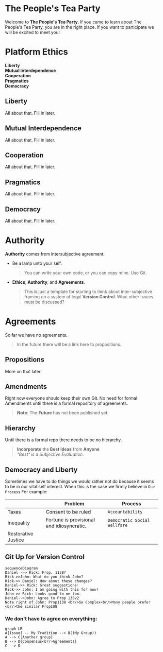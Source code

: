 # The People's Tea Party

Welcome to **The People's Tea Party**. 
If you came to learn about The People's Tea Party, you are in the right place. 
If you want to participate we will be excited to meet you!

# Platform Ethics
**Liberty** </br>
**Mutual Interdependence** </br>
**Cooperation** </br>
**Pragmatics** </br>
**Democracy** </br>


## Liberty

All about that. Fill in later.

## Mutual Interdependence

All about that. Fill in later.

## Cooperation

All about that. Fill in later.

## Pragmatics

All about that. Fill in later.

## Democracy

All about that. Fill in later.


# Authority

**Authority** comes from intersubjective agreement.

- Be a lamp unto your self.
	> You can write your own code, or you can copy mine. Use Git.
- **Ethics**, **Authority**, and **Agreements**.
	> This is just a template for starting to think about inter-subjective framing on a system of legal **Version Control**. 
	What other issues must be discussed?

# Agreements

So far we have no agreements.

> In the future there will be a link here to propositions.
## Propositions

More on that later.

## Amendments

Right now everyone should keep their own Git. 
No need for formal Amendments until there is a formal repository of agreements.

> **Note:** The **Future** has not been published yet.
## Hierarchy

Until there is a formal repo there needs to be no hierarchy.

> **Incorporate** the **Best Ideas** from **Anyone** </br>
> *"Best" is a Subjective Evaluation*.

## Democracy and Liberty

Sometimes we have to do things we would rather not do because it seems to be in our vital self interest. When this is the case we firmly believe in `Due Process`
For example:

|    |Problem            |Process      |
|----|-----------------|---------------|
|Taxes | Consent to be ruled     |`Accountability`  |
|Inequality | Fortune is provisional and idiosyncratic.    |`Democratic Social Wellfare`   |
|Restorative Justice  |   |` `|



## Git Up for Version Control


```mermaid
sequenceDiagram
Daniel ->> Rick: Prop. 1138?
Rick->>John: What do you think John?
Rick->> Daniel: How about these changes?
Daniel->> Rick: Great suggestions!
Rick->> John: I am going with this for now!
John->> Rick: Looks good to me too.
Daniel-->John: Agree to Prop 138v2 
Note right of John: Prop1138 <br/>So Complex<br/>Many people prefer <br/>the similar Prop108
```

### We don't have to agree on everything:

```mermaid
graph LR
A[Issue] -- My Tradition --> B((My Group))
A --> C(Another group)
B --> D{Consensus<br/>Agreements}
C --> D
```
